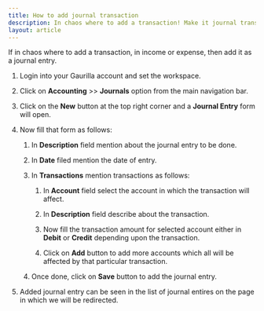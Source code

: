 ```yaml
---
title: How to add journal transaction
description: In chaos where to add a transaction! Make it journal transaction
layout: article
---
```

If in chaos where to add a transaction, in income or expense, then add it as a journal entry. 

1. Login into your Gaurilla account and set the workspace.

2. Click on **Accounting** >> **Journals** option from the main navigation bar.

3. Click on the **New** button at the top right corner and a **Journal Entry** form will open.

4. Now fill that form as follows:

	1. In **Description** field mention about the journal entry to be done.

	2. In **Date** filed mention the date of entry.

	3. In **Transactions** mention transactions as follows:

		1. In **Account** field select the account in which the transaction will affect.

		2. In **Description** field describe about the transaction. 

		3. Now fill the transaction amount for selected account either in **Debit** or **Credit** depending upon the transaction. 

		4. Click on **Add** button to add more accounts which all will be affected by that particular transaction.

	4. Once done, click on **Save** button to add the journal entry.

5. Added journal entry can be seen in the list of journal entires on the page in which we will be redirected.
